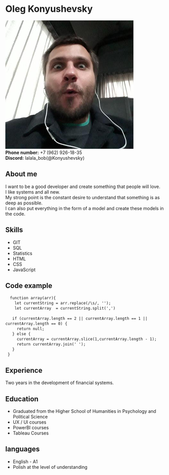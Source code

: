 # Oleg Konyushevsky
![my photo](./photo.jpg)  
**Phone number:** +7 (962) 926-18-35  
**Discord:** lalala_bob(@Konyushevsky)


## About me
I want to be a good developer and create something that people will love.  
I like systems and all new.  
My strong point is the constant desire to understand that something is as deep as possible.  
I can also put everything in the form of a model and create these models in the code.  


## Skills

+ GIT
+ SQL
+ Statistics
+ HTML
+ CSS
+ JavaScript


## Code example

 ```
   function array(arr){
     let currentString = arr.replace(/\s/, '');
     let currentArray  = currentString.split(',')
   
    if (currentArray.length == 2 || currentArray.length == 1 || currentArray.length == 0) {
      return null;
    } else { 
      currentArray = currentArray.slice(1,currentArray.length - 1);
      return currentArray.join(' ');
    }  
  }
 ```


## Experience

Two years in the development of financial systems.


## Education

+ Graduated from the Higher School of Humanities in Psychology and Political Science
+ UX / UI courses
+ PowerBI courses
+ Tableau Courses


## languages

+ English - A1
+ Polish at the level of understanding